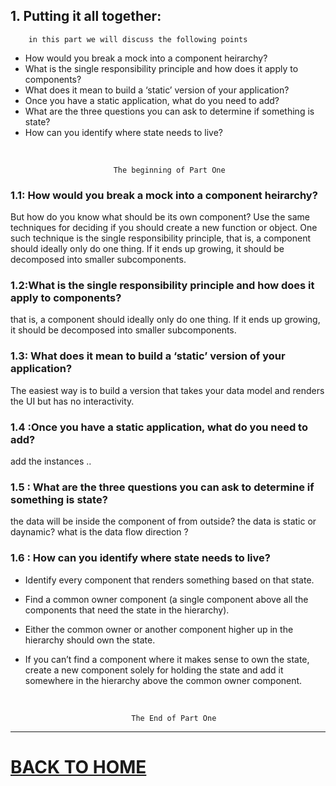 ## 1.  Putting it all together:
        in this part we will discuss the following points


* How would you break a mock into a component heirarchy?
* What is the single responsibility principle and how does it apply to components?
* What does it mean to build a ‘static’ version of your application?
* Once you have a static application, what do you need to add?
* What are the three questions you can ask to determine if something is state?
* How can you identify where state needs to live?

<br/>

                           The beginning of Part One

### 1.1: How would you break a mock into a component heirarchy?
But how do you know what should be its own component? Use the same techniques for deciding if you should create a new function or object. One such technique is the single responsibility principle, that is, a component should ideally only do one thing. If it ends up growing, it should be decomposed into smaller subcomponents.



### 1.2:What is the single responsibility principle and how does it apply to components?
that is, a component should ideally only do one thing. If it ends up growing, it should be decomposed into smaller subcomponents.


### 1.3: What does it mean to build a ‘static’ version of your application?

The easiest way is to build a version that takes your data model and renders the UI but has no interactivity. 

### 1.4 :Once you have a static application, what do you need to add?
add the instances ..


### 1.5 : What are the three questions you can ask to determine if something is state?
the data will be inside the component of from outside?
the data is static or daynamic?
what is the data flow direction ?
### 1.6 : How can you identify where state needs to live?

- Identify every component that renders something based on that state.

- Find a common owner component (a single component above all the components that need the state in the hierarchy).

- Either the common owner or another component higher up in the hierarchy should own the state.

- If you can’t find a component where it makes sense to own the state, create a new component solely for holding the state and add it somewhere in the hierarchy above the common owner component.




<br/>

    
                               The End of Part One

<hr>

# [BACK TO HOME](https://jehadabuawwad.github.io/reading-notes)
